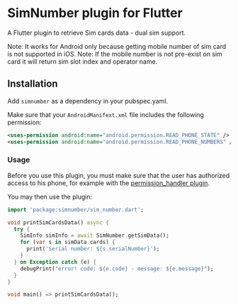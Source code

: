 # SimNumber plugin for Flutter

A Flutter plugin to retrieve Sim cards data - dual sim support.

Note: It works for Android only because getting mobile number of sim card is not supported in iOS.
Note: If the mobile number is not pre-exist on sim card it will return sim slot index and operator name.

## Installation

Add `simnumber` as a dependency in your pubspec.yaml.

Make sure that your `AndroidManifext.xml` file includes the following permission:
```xml
<uses-permission android:name="android.permission.READ_PHONE_STATE" />
<uses-permission android:name="android.permission.READ_PHONE_NUMBERS" />
```

### Usage

Before you use this plugin, you must make sure that the user has authorized access to his phone, for example with the [permission_handler plugin](https://pub.dev/packages/permission_handler).

You may then use the plugin:
``` dart
import 'package:simnumber/sim_number.dart';

void printSimCardsData() async {
  try {
    SimInfo simInfo = await SimNumber.getSimData();
    for (var s in simData.cards) {
      print('Serial number: ${s.serialNumber}');
    }
  } on Exception catch (e) {
    debugPrint("error! code: ${e.code} - message: ${e.message}");
  }
}

void main() => printSimCardsData();
```
